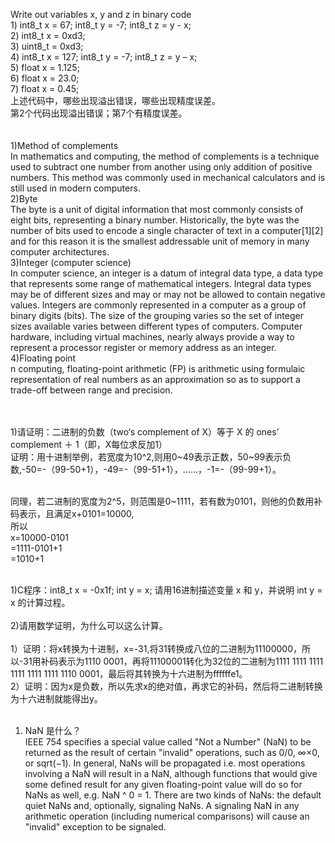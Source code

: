 Write out variables  x, y and z in binary code<br/> 1) int8_t x = 67;  int8_t y = -7;   int8_t z = y - x;<br/> 2) int8_t x = 0xd3;<br/> 3) uint8_t = 0xd3;<br/> 4) int8_t x = 127;  int8_t y = -7;   int8_t z = y – x;<br/>
5) float x = 1.125;<br/> 6) float x = 23.0;<br/> 7) float x = 0.45;<br/>
上述代码中，哪些出现溢出错误，哪些出现精度误差。<br/>
第2个代码出现溢出错误；第7个有精度误差。<br/><br/><br/>
1)Method of complements<br/>
In mathematics and computing, the method of complements is a technique used to subtract one number from another using only addition of positive numbers. This method was commonly used in mechanical calculators and is still used in modern computers.<br/>
2)Byte<br/>
The byte is a unit of digital information that most commonly consists of eight bits, representing a binary number. Historically, the byte was the number of bits used to encode a single character of text in a computer[1][2] and for this reason it is the smallest addressable unit of memory in many computer architectures.<br/>
3)Integer (computer science)<br/>
In computer science, an integer is a datum of integral data type, a data type that represents some range of mathematical integers. Integral data types may be of different sizes and may or may not be allowed to contain negative values. Integers are commonly represented in a computer as a group of binary digits (bits). The size of the grouping varies so the set of integer sizes available varies between different types of computers. Computer hardware, including virtual machines, nearly always provide a way to represent a processor register or memory address as an integer.<br/>
4)Floating point<br/>
n computing, floating-point arithmetic (FP) is arithmetic using formulaic representation of real numbers as an approximation so as to support a trade-off between range and precision. <br/><br/><br/>





1)请证明：二进制的负数（two‘s complement of X）等于 X 的 ones’
complement ＋ 1（即，X每位求反加1）<br/>
证明：用十进制举例，若宽度为10^2,则用0~49表示正数，50~99表示负数,-50=-（99-50+1），-49=-（99-51+1），……，-1=-（99-99+1）。

<br/>
同理，若二进制的宽度为2^5，则范围是0~1111，若有数为0101，则他的负数用补码表示，且满足x+0101=10000,<br/>所以<br/>x=10000-0101<br/>=1111-0101+1<br/>=1010+1<br/><br/>


1)C程序：int8_t  x = -0x1f;  int y = x;  请用16进制描述变量 x 和 y，并说明 int y = x 的计算过程。<br/><br/> 2)请用数学证明，为什么可以这么计算。<br/><br/>
1）证明：将x转换为十进制，x=-31,将31转换成八位的二进制为11100000，所以-31用补码表示为1110 0001，再将11100001转化为32位的二进制为1111 1111 1111 1111 1111 1111 1110 0001，最后将其转换为十六进制为ffffffe1。
<br/>
2）证明：因为x是负数，所以先求x的绝对值，再求它的补码，然后将二进制转换为十六进制就能得出y。<br/><br/>



1) NaN 是什么？<br/>
IEEE 754 specifies a special value called "Not a Number" (NaN) to be returned as the result of certain "invalid" operations, such as 0/0, ∞×0, or sqrt(−1). In general, NaNs will be propagated i.e. most operations involving a NaN will result in a NaN, although functions that would give some defined result for any given floating-point value will do so for NaNs as well, e.g. NaN ^ 0 = 1. There are two kinds of NaNs: the default quiet NaNs and, optionally, signaling NaNs. A signaling NaN in any arithmetic operation (including numerical comparisons) will cause an "invalid" exception to be signaled.
